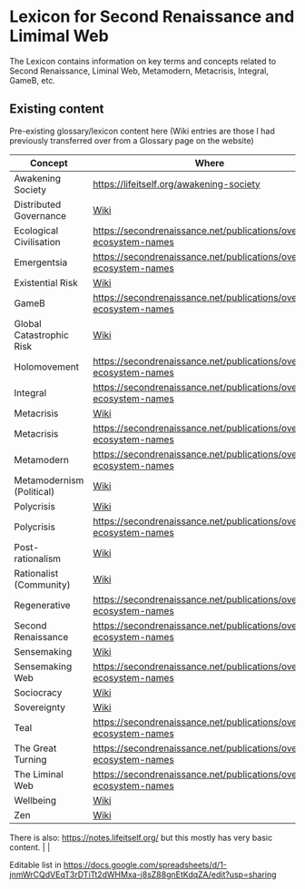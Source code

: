 # Lexicon for Second Renaissance and Limimal Web

The Lexicon contains information on key terms and concepts related to Second Renaissance, Liminal Web, Metamodern, Metacrisis, Integral, GameB, etc.

## Existing content

Pre-existing glossary/lexicon content here (Wiki entries are those I had previously transferred over from a Glossary page on the website)

|Concept | Where|
|--- | ---|
|Awakening Society | https://lifeitself.org/awakening-society|
|Distributed Governance | [Wiki](https://wiki.secondrenaissance.net/wiki/Concept_list)|
|Ecological Civilisation | https://secondrenaissance.net/publications/overview-ecosystem-names|
|Emergentsia | https://secondrenaissance.net/publications/overview-ecosystem-names|
|Existential Risk | [Wiki](https://wiki.secondrenaissance.net/wiki/Concept_list)|
|GameB | https://secondrenaissance.net/publications/overview-ecosystem-names|
|Global Catastrophic Risk | [Wiki](https://wiki.secondrenaissance.net/wiki/Concept_list)|
|Holomovement | https://secondrenaissance.net/publications/overview-ecosystem-names|
|Integral | https://secondrenaissance.net/publications/overview-ecosystem-names|
|Metacrisis | [Wiki](https://wiki.secondrenaissance.net/wiki/Concept_list)|
|Metacrisis | https://secondrenaissance.net/publications/overview-ecosystem-names|
|Metamodern | https://secondrenaissance.net/publications/overview-ecosystem-names|
|Metamodernism (Political) | [Wiki](https://wiki.secondrenaissance.net/wiki/Concept_list)|
|Polycrisis | [Wiki](https://wiki.secondrenaissance.net/wiki/Concept_list)|
|Polycrisis | https://secondrenaissance.net/publications/overview-ecosystem-names|
|Post-rationalism | [Wiki](https://wiki.secondrenaissance.net/wiki/Concept_list)|
|Rationalist (Community) | [Wiki](https://wiki.secondrenaissance.net/wiki/Concept_list)|
|Regenerative | https://secondrenaissance.net/publications/overview-ecosystem-names|
|Second Renaissance | https://secondrenaissance.net/publications/overview-ecosystem-names|
|Sensemaking | [Wiki](https://wiki.secondrenaissance.net/wiki/Concept_list)|
|Sensemaking Web | https://secondrenaissance.net/publications/overview-ecosystem-names|
|Sociocracy | [Wiki](https://wiki.secondrenaissance.net/wiki/Concept_list)|
|Sovereignty | [Wiki](https://wiki.secondrenaissance.net/wiki/Concept_list)|
|Teal | https://secondrenaissance.net/publications/overview-ecosystem-names|
|The Great Turning | https://secondrenaissance.net/publications/overview-ecosystem-names|
|The Liminal Web | https://secondrenaissance.net/publications/overview-ecosystem-names|
|Wellbeing | [Wiki](https://wiki.secondrenaissance.net/wiki/Concept_list)|
|Zen | [Wiki](https://wiki.secondrenaissance.net/wiki/Concept_list)|

There is also: https://notes.lifeitself.org/ but this mostly has very basic content. | |

Editable list in https://docs.google.com/spreadsheets/d/1-jnmWrCQdVEqT3rDTiTt2dWHMxa-j8sZ88gnEtKdqZA/edit?usp=sharing
